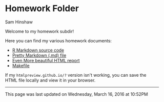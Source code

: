 # Homework Folder
Sam Hinshaw  



Welcome to my homework subdir!

Here you can find my various homework documents:  
- [R Markdown source code](./SamHinshawHomework.Rmd)  
- [Pretty Markdown (.md) file](./SamHinshawHomework.md)  
- [Even More beautiful HTML report](http://htmlpreview.github.io/?https://raw.githubusercontent.com/STAT540-UBC/zz_hinshaw-samuel_STAT540_2016/master/homework/SamHinshawHomework.html?token=ANh2FTOaEnF5RFSyDP_y0wABHTwwZH1Jks5W4eOTwA%3D%3D)  
- [Makefile](./Makefile)  

If my `htmlpreview.github.io/?` version isn't working, you can save the HTML file locally and view it in your browser. 


********
This page was last updated on  Wednesday, March 16, 2016 at 10:52PM
